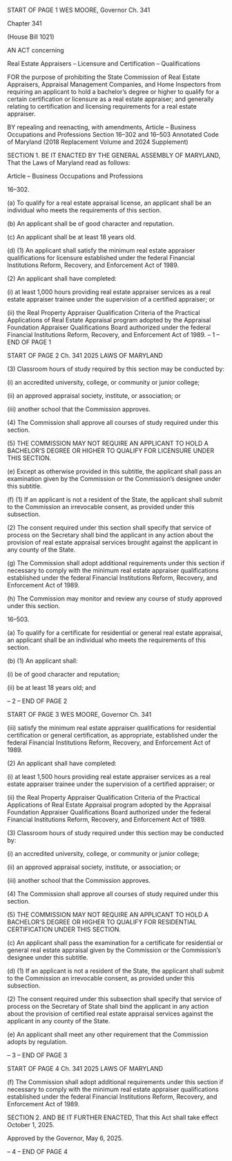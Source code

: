START OF PAGE 1
WES MOORE, Governor Ch. 341

Chapter 341

(House Bill 1021)

AN ACT concerning

Real Estate Appraisers – Licensure and Certification – Qualifications

FOR the purpose of prohibiting the State Commission of Real Estate Appraisers, Appraisal
Management Companies, and Home Inspectors from requiring an applicant to hold
a bachelor’s degree or higher to qualify for a certain certification or licensure as a
real estate appraiser; and generally relating to certification and licensing
requirements for a real estate appraiser.

BY repealing and reenacting, with amendments,
Article – Business Occupations and Professions
Section 16–302 and 16–503
Annotated Code of Maryland
(2018 Replacement Volume and 2024 Supplement)

SECTION 1. BE IT ENACTED BY THE GENERAL ASSEMBLY OF MARYLAND,
That the Laws of Maryland read as follows:

Article – Business Occupations and Professions

16–302.

(a) To qualify for a real estate appraisal license, an applicant shall be an
individual who meets the requirements of this section.

(b) An applicant shall be of good character and reputation.

(c) An applicant shall be at least 18 years old.

(d) (1) An applicant shall satisfy the minimum real estate appraiser
qualifications for licensure established under the federal Financial Institutions Reform,
Recovery, and Enforcement Act of 1989.

(2) An applicant shall have completed:

(i) at least 1,000 hours providing real estate appraiser services as a
real estate appraiser trainee under the supervision of a certified appraiser; or

(ii) the Real Property Appraiser Qualification Criteria of the
Practical Applications of Real Estate Appraisal program adopted by the Appraisal
Foundation Appraiser Qualifications Board authorized under the federal Financial
Institutions Reform, Recovery, and Enforcement Act of 1989.
– 1 –
END OF PAGE 1

START OF PAGE 2
Ch. 341 2025 LAWS OF MARYLAND

(3) Classroom hours of study required by this section may be conducted by:

(i) an accredited university, college, or community or junior college;

(ii) an approved appraisal society, institute, or association; or

(iii) another school that the Commission approves.

(4) The Commission shall approve all courses of study required under this
section.

(5) THE COMMISSION MAY NOT REQUIRE AN APPLICANT TO HOLD A
BACHELOR’S DEGREE OR HIGHER TO QUALIFY FOR LICENSURE UNDER THIS
SECTION.

(e) Except as otherwise provided in this subtitle, the applicant shall pass an
examination given by the Commission or the Commission’s designee under this subtitle.

(f) (1) If an applicant is not a resident of the State, the applicant shall submit
to the Commission an irrevocable consent, as provided under this subsection.

(2) The consent required under this section shall specify that service of
process on the Secretary shall bind the applicant in any action about the provision of real
estate appraisal services brought against the applicant in any county of the State.

(g) The Commission shall adopt additional requirements under this section if
necessary to comply with the minimum real estate appraiser qualifications established
under the federal Financial Institutions Reform, Recovery, and Enforcement Act of 1989.

(h) The Commission may monitor and review any course of study approved under
this section.

16–503.

(a) To qualify for a certificate for residential or general real estate appraisal, an
applicant shall be an individual who meets the requirements of this section.

(b) (1) An applicant shall:

(i) be of good character and reputation;

(ii) be at least 18 years old; and

– 2 –
END OF PAGE 2

START OF PAGE 3
WES MOORE, Governor Ch. 341

(iii) satisfy the minimum real estate appraiser qualifications for
residential certification or general certification, as appropriate, established under the
federal Financial Institutions Reform, Recovery, and Enforcement Act of 1989.

(2) An applicant shall have completed:

(i) at least 1,500 hours providing real estate appraiser services as a
real estate appraiser trainee under the supervision of a certified appraiser; or

(ii) the Real Property Appraiser Qualification Criteria of the
Practical Applications of Real Estate Appraisal program adopted by the Appraisal
Foundation Appraiser Qualifications Board authorized under the federal Financial
Institutions Reform, Recovery, and Enforcement Act of 1989.

(3) Classroom hours of study required under this section may be conducted
by:

(i) an accredited university, college, or community or junior college;

(ii) an approved appraisal society, institute, or association; or

(iii) another school that the Commission approves.

(4) The Commission shall approve all courses of study required under this
section.

(5) THE COMMISSION MAY NOT REQUIRE AN APPLICANT TO HOLD A
BACHELOR’S DEGREE OR HIGHER TO QUALIFY FOR RESIDENTIAL CERTIFICATION
UNDER THIS SECTION.

(c) An applicant shall pass the examination for a certificate for residential or
general real estate appraisal given by the Commission or the Commission’s designee under
this subtitle.

(d) (1) If an applicant is not a resident of the State, the applicant shall submit
to the Commission an irrevocable consent, as provided under this subsection.

(2) The consent required under this subsection shall specify that service of
process on the Secretary of State shall bind the applicant in any action about the provision
of certified real estate appraisal services against the applicant in any county of the State.

(e) An applicant shall meet any other requirement that the Commission adopts
by regulation.

– 3 –
END OF PAGE 3

START OF PAGE 4
Ch. 341 2025 LAWS OF MARYLAND

(f) The Commission shall adopt additional requirements under this section if
necessary to comply with the minimum real estate appraiser qualifications established
under the federal Financial Institutions Reform, Recovery, and Enforcement Act of 1989.

SECTION 2. AND BE IT FURTHER ENACTED, That this Act shall take effect
October 1, 2025.

Approved by the Governor, May 6, 2025.

– 4 –
END OF PAGE 4